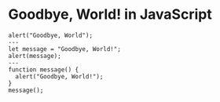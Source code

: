 # Goodbye, World! in JavaScript

    alert("Goodbye, World");
    ---
    let message = "Goodbye, World!";
    alert(message);
    ---
    function message() {
      alert("Goodbye, World!");
    }
    message();

